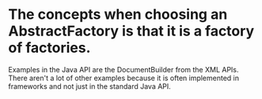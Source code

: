 # The concepts when choosing an AbstractFactory is that it is a factory of factories.

Examples in the Java API are the DocumentBuilder from the XML APIs.
There aren't a lot of other examples because it is often implemented in frameworks and not just in the standard Java API.

